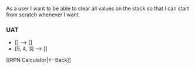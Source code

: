 As a user I want to be able to clear all values on the stack so that I can start from scratch whenever I want.

### UAT
* [] <clear> --> []
* [5, 4, 3] <clear> --> []

[[RPN Calculator|<--Back]]
